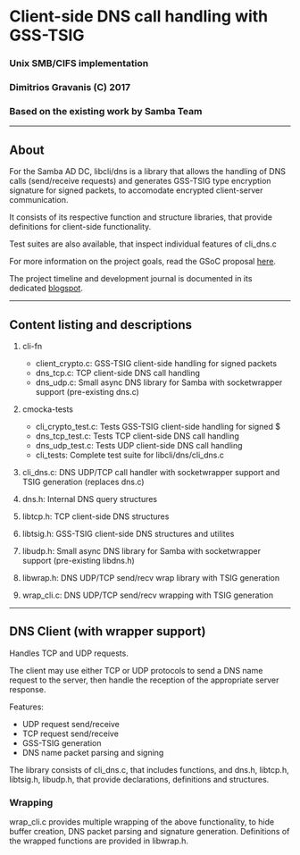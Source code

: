 # Client-side DNS call handling with GSS-TSIG
### Unix SMB/CIFS implementation
### Dimitrios Gravanis (C) 2017
### Based on the existing work by Samba Team

--------------------------------------------------------
About
--------------------------------------------------------

For the Samba AD DC, libcli/dns is a library that allows the handling of DNS 
calls (send/receive requests) and generates GSS-TSIG type encryption signature 
for signed packets, to accomodate encrypted client-server communication.

It consists of its respective function and structure libraries, that provide 
definitions for client-side functionality.

Test suites are also available, that inspect individual features of cli_dns.c

For more information on the project goals, read the GSoC proposal [here](https://summerofcode.withgoogle.com/projects/#6642229069217792).

The project timeline and development journal is documented in its dedicated [blogspot](https://dimgrav.blogspot.gr/).

--------------------------------------------------------
Content listing and descriptions
--------------------------------------------------------

1. cli-fn

	* client_crypto.c: GSS-TSIG client-side handling for signed packets
	* dns_tcp.c: TCP client-side DNS call handling
	* dns_udp.c: Small async DNS library for Samba with socketwrapper support (pre-existing dns.c)

2. cmocka-tests

	* cli_crypto_test.c: Tests GSS-TSIG client-side handling for signed $
	* dns_tcp_test.c: Tests TCP client-side DNS call handling
	* dns_udp_test.c: Tests UDP client-side DNS call handling
	* cli_tests: Complete test suite for libcli/dns/cli_dns.c

3. cli_dns.c: DNS UDP/TCP call handler with socketwrapper support and TSIG generation (replaces dns.c)

4. dns.h: Internal DNS query structures

5. libtcp.h: TCP client-side DNS structures

6. libtsig.h: GSS-TSIG client-side DNS structures and utilites

7. libudp.h: Small async DNS library for Samba with socketwrapper support (pre-existing libdns.h)

8. libwrap.h: DNS UDP/TCP send/recv wrap library with TSIG generation

9. wrap_cli.c: DNS UDP/TCP send/recv wrapping with TSIG generation

--------------------------------------------------------
DNS Client (with wrapper support)
--------------------------------------------------------

Handles TCP and UDP requests.

The client may use either TCP or UDP protocols to send a DNS name request to
the server, then handle the reception of the appropriate server response.

Features:

* UDP request send/receive
* TCP request send/receive
* GSS-TSIG generation
* DNS name packet parsing and signing

The library consists of cli_dns.c, that includes functions, and dns.h, libtcp.h, 
libtsig.h, libudp.h, that provide declarations, definitions and structures.

### Wrapping
wrap_cli.c provides multiple wrapping of the above functionality, to hide buffer
creation, DNS packet parsing and signature generation. Definitions of the wrapped
functions are provided in libwrap.h.
